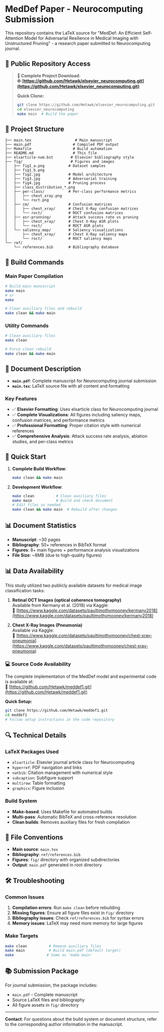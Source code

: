 # MedDef Paper - Neurocomputing Submission

This repository contains the LaTeX source for "MedDef: An Efficient Self-Attention Model for Adversarial Resilience in Medical Imaging with Unstructured Pruning" - a research paper submitted to Neurocomputing journal.

## 🔗 **Public Repository Access**

> **📂 Complete Project Download:**  
> **🌐 [https://github.com/Hetawk/elsevier_neurocomputing.git](https://github.com/Hetawk/elsevier_neurocomputing.git)**
>
> **Quick Clone:**
>
> ```bash
> git clone https://github.com/Hetawk/elsevier_neurocomputing.git
> cd elsevier_neurocomputing
> make main  # Build the paper
> ```

## 📁 Project Structure

```
├── main.tex                    # Main manuscript
├── main.pdf                   # Compiled PDF output
├── Makefile                   # Build automation
├── README.md                  # This file
├── elsarticle-num.bst        # Elsevier bibliography style
├── fig/                      # Figures and images
│   ├── fig1_a.png           # Dataset samples
│   ├── fig1_b.png
│   ├── fig2.jpg             # Model architecture
│   ├── fig3.jpg             # Adversarial training
│   ├── fig4.jpg             # Pruning process
│   ├── class_distribution_*.png
│   ├── per-class/           # Per-class performance metrics
│   │   ├── chest_xray.png
│   │   └── roct.png
│   ├── cm/                  # Confusion matrices
│   │   ├── chest_xray/      # Chest X-Ray confusion matrices
│   │   └── roct/            # ROCT confusion matrices
│   ├── asr-prunning/        # Attack success rate vs pruning
│   │   ├── chest_xray/      # Chest X-Ray ASR plots
│   │   └── roct/            # ROCT ASR plots
│   └── saliency_map/        # Saliency visualizations
│       ├── chest_xray/      # Chest X-Ray saliency maps
│       └── roct/            # ROCT saliency maps
└── ref/
    └── references.bib       # Bibliography database
```

## 🔧 Build Commands

### Main Paper Compilation

```bash
# Build main manuscript
make main
# or
make

# Clean auxiliary files and rebuild
make clean && make main
```

### Utility Commands

```bash
# Clean auxiliary files
make clean

# Force clean rebuild
make clean && make main
```

## 📄 Document Description

- **`main.pdf`**: Complete manuscript for Neurocomputing journal submission
- **`main.tex`**: LaTeX source file with all content and formatting

### Key Features

- ✅ **Elsevier Formatting**: Uses elsarticle class for Neurocomputing journal
- ✅ **Complete Visualizations**: All figures including saliency maps, confusion matrices, and performance metrics
- ✅ **Professional Formatting**: Proper citation style with numerical references
- ✅ **Comprehensive Analysis**: Attack success rate analysis, ablation studies, and per-class metrics

## 🚀 Quick Start

1. **Complete Build Workflow**:

   ```bash
   make clean && make main
   ```

2. **Development Workflow**:
   ```bash
   make clean          # Clean auxiliary files
   make main           # Build and check document
   # Edit files as needed
   make clean && make main  # Rebuild after changes
   ```

## 📊 Document Statistics

- **Manuscript**: ~30 pages
- **Bibliography**: 50+ references in BibTeX format
- **Figures**: 8+ main figures + performance analysis visualizations
- **File Size**: ~8MB (due to high-quality figures)

## 📊 Data Availability

This study utilized two publicly available datasets for medical image classification tasks:

1. **Retinal OCT Images (optical coherence tomography)**  
   Available from Kermany et al. (2018) via Kaggle:  
   🔗 [https://www.kaggle.com/datasets/paultimothymooney/kermany2018](https://www.kaggle.com/datasets/paultimothymooney/kermany2018)

2. **Chest X-Ray Images (Pneumonia)**  
   Available via Kaggle:  
   🔗 [https://www.kaggle.com/datasets/paultimothymooney/chest-xray-pneumonia](https://www.kaggle.com/datasets/paultimothymooney/chest-xray-pneumonia)

### 💻 Source Code Availability

The complete implementation of the MedDef model and experimental code is available at:  
🔗 [https://github.com/Hetawk/meddef1.git](https://github.com/Hetawk/meddef1.git)

**Quick Setup:**

```bash
git clone https://github.com/Hetawk/meddef1.git
cd meddef1
# Follow setup instructions in the code repository
```

## 🔍 Technical Details

### LaTeX Packages Used

- `elsarticle`: Elsevier journal article class for Neurocomputing
- `hyperref`: PDF navigation and links
- `natbib`: Citation management with numerical style
- `subcaption`: Subfigure support
- `multirow`: Table formatting
- `graphicx`: Figure inclusion

### Build System

- **Make-based**: Uses Makefile for automated builds
- **Multi-pass**: Automatic BibTeX and cross-reference resolution
- **Clean builds**: Removes auxiliary files for fresh compilation

## 📝 File Conventions

- **Main source**: `main.tex`
- **Bibliography**: `ref/references.bib`
- **Figures**: `fig/` directory with organized subdirectories
- **Output**: `main.pdf` generated in root directory

## 🛠️ Troubleshooting

### Common Issues

1. **Compilation errors**: Run `make clean` before rebuilding
2. **Missing figures**: Ensure all figure files exist in `fig/` directory
3. **Bibliography issues**: Check `ref/references.bib` for syntax errors
4. **Memory issues**: LaTeX may need more memory for large figures

### Make Targets

```bash
make clean          # Remove auxiliary files
make main           # Build main.pdf (default target)
make               # Same as 'make main'
```

## 📚 Submission Package

For journal submission, the package includes:

- `main.pdf` - Complete manuscript
- Source LaTeX files and bibliography
- All figure assets in `fig/` directory

---

**Contact**: For questions about the build system or document structure, refer to the corresponding author information in the manuscript.
